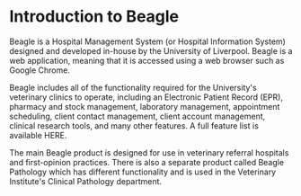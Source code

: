 # Introduction to Beagle
Beagle is a Hospital Management System (or Hospital Information System) designed and developed in-house by the University of Liverpool. Beagle is a web application, meaning that it is accessed using a web browser such as Google Chrome.

Beagle includes all of the functionality required for the University's veterinary clinics to operate, including an Electronic Patient Record (EPR), pharmacy and stock management, laboratory management, appointment scheduling, client contact management, client account management, clinical research tools, and many other features. A full feature list is available HERE.

The main Beagle product is designed for use in veterinary referral hospitals and first-opinion practices. There is also a separate product called Beagle Pathology which has different functionality and is used in the Veterinary Institute's Clinical Pathology department.